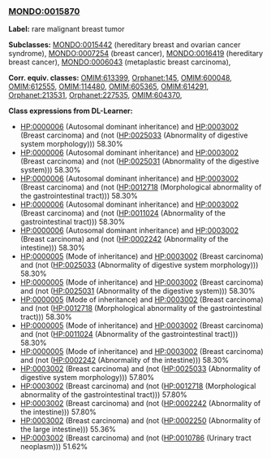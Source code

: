 
### [MONDO:0015870](http://purl.obolibrary.org/obo/MONDO_0015870)
**Label:** rare malignant breast tumor

**Subclasses:** [MONDO:0015442](http://purl.obolibrary.org/obo/MONDO_0015442) (hereditary breast and ovarian cancer syndrome), [MONDO:0007254](http://purl.obolibrary.org/obo/MONDO_0007254) (breast cancer), [MONDO:0016419](http://purl.obolibrary.org/obo/MONDO_0016419) (hereditary breast cancer), [MONDO:0006043](http://purl.obolibrary.org/obo/MONDO_0006043) (metaplastic breast carcinoma), 

**Corr. equiv. classes:** [OMIM:613399](http://purl.obolibrary.org/obo/OMIM_613399), [Orphanet:145](http://www.orpha.net/ORDO/Orphanet_145), [OMIM:600048](http://purl.obolibrary.org/obo/OMIM_600048), [OMIM:612555](http://purl.obolibrary.org/obo/OMIM_612555), [OMIM:114480](http://purl.obolibrary.org/obo/OMIM_114480), [OMIM:605365](http://purl.obolibrary.org/obo/OMIM_605365), [OMIM:614291](http://purl.obolibrary.org/obo/OMIM_614291), [Orphanet:213531](http://www.orpha.net/ORDO/Orphanet_213531), [Orphanet:227535](http://www.orpha.net/ORDO/Orphanet_227535), [OMIM:604370](http://purl.obolibrary.org/obo/OMIM_604370), 

**Class expressions from DL-Learner:**

- [HP:0000006](http://purl.obolibrary.org/obo/HP_0000006) (Autosomal dominant inheritance) and [HP:0003002](http://purl.obolibrary.org/obo/HP_0003002) (Breast carcinoma) and (not ([HP:0025033](http://purl.obolibrary.org/obo/HP_0025033) (Abnormality of digestive system morphology))) 58.30%
- [HP:0000006](http://purl.obolibrary.org/obo/HP_0000006) (Autosomal dominant inheritance) and [HP:0003002](http://purl.obolibrary.org/obo/HP_0003002) (Breast carcinoma) and (not ([HP:0025031](http://purl.obolibrary.org/obo/HP_0025031) (Abnormality of the digestive system))) 58.30%
- [HP:0000006](http://purl.obolibrary.org/obo/HP_0000006) (Autosomal dominant inheritance) and [HP:0003002](http://purl.obolibrary.org/obo/HP_0003002) (Breast carcinoma) and (not ([HP:0012718](http://purl.obolibrary.org/obo/HP_0012718) (Morphological abnormality of the gastrointestinal tract))) 58.30%
- [HP:0000006](http://purl.obolibrary.org/obo/HP_0000006) (Autosomal dominant inheritance) and [HP:0003002](http://purl.obolibrary.org/obo/HP_0003002) (Breast carcinoma) and (not ([HP:0011024](http://purl.obolibrary.org/obo/HP_0011024) (Abnormality of the gastrointestinal tract))) 58.30%
- [HP:0000006](http://purl.obolibrary.org/obo/HP_0000006) (Autosomal dominant inheritance) and [HP:0003002](http://purl.obolibrary.org/obo/HP_0003002) (Breast carcinoma) and (not ([HP:0002242](http://purl.obolibrary.org/obo/HP_0002242) (Abnormality of the intestine))) 58.30%
- [HP:0000005](http://purl.obolibrary.org/obo/HP_0000005) (Mode of inheritance) and [HP:0003002](http://purl.obolibrary.org/obo/HP_0003002) (Breast carcinoma) and (not ([HP:0025033](http://purl.obolibrary.org/obo/HP_0025033) (Abnormality of digestive system morphology))) 58.30%
- [HP:0000005](http://purl.obolibrary.org/obo/HP_0000005) (Mode of inheritance) and [HP:0003002](http://purl.obolibrary.org/obo/HP_0003002) (Breast carcinoma) and (not ([HP:0025031](http://purl.obolibrary.org/obo/HP_0025031) (Abnormality of the digestive system))) 58.30%
- [HP:0000005](http://purl.obolibrary.org/obo/HP_0000005) (Mode of inheritance) and [HP:0003002](http://purl.obolibrary.org/obo/HP_0003002) (Breast carcinoma) and (not ([HP:0012718](http://purl.obolibrary.org/obo/HP_0012718) (Morphological abnormality of the gastrointestinal tract))) 58.30%
- [HP:0000005](http://purl.obolibrary.org/obo/HP_0000005) (Mode of inheritance) and [HP:0003002](http://purl.obolibrary.org/obo/HP_0003002) (Breast carcinoma) and (not ([HP:0011024](http://purl.obolibrary.org/obo/HP_0011024) (Abnormality of the gastrointestinal tract))) 58.30%
- [HP:0000005](http://purl.obolibrary.org/obo/HP_0000005) (Mode of inheritance) and [HP:0003002](http://purl.obolibrary.org/obo/HP_0003002) (Breast carcinoma) and (not ([HP:0002242](http://purl.obolibrary.org/obo/HP_0002242) (Abnormality of the intestine))) 58.30%
- [HP:0003002](http://purl.obolibrary.org/obo/HP_0003002) (Breast carcinoma) and (not ([HP:0025033](http://purl.obolibrary.org/obo/HP_0025033) (Abnormality of digestive system morphology))) 57.80%
- [HP:0003002](http://purl.obolibrary.org/obo/HP_0003002) (Breast carcinoma) and (not ([HP:0012718](http://purl.obolibrary.org/obo/HP_0012718) (Morphological abnormality of the gastrointestinal tract))) 57.80%
- [HP:0003002](http://purl.obolibrary.org/obo/HP_0003002) (Breast carcinoma) and (not ([HP:0002242](http://purl.obolibrary.org/obo/HP_0002242) (Abnormality of the intestine))) 57.80%
- [HP:0003002](http://purl.obolibrary.org/obo/HP_0003002) (Breast carcinoma) and (not ([HP:0002250](http://purl.obolibrary.org/obo/HP_0002250) (Abnormality of the large intestine))) 55.36%
- [HP:0003002](http://purl.obolibrary.org/obo/HP_0003002) (Breast carcinoma) and (not ([HP:0010786](http://purl.obolibrary.org/obo/HP_0010786) (Urinary tract neoplasm))) 51.62%


